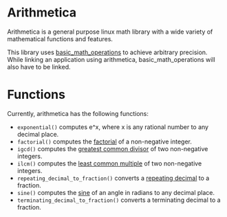 # Arithmetica

Arithmetica is a general purpose linux math library with a wide variety of mathematical functions and features.

This library uses [basic_math_operations](https://github.com/avighnac/basic_math_operations) to achieve arbitrary precision. While linking an application using arithmetica, basic_math_operations will also have to be linked.

# Functions

Currently, arithmetica has the following functions:

- `exponential()` computes e^x, where x is any rational number to any decimal place.
- `factorial()` computes the [factorial](https://en.wikipedia.org/wiki/Factorial) of a non-negative integer.
- `igcd()` computes the [greatest common divisor](https://en.wikipedia.org/wiki/Greatest_common_divisor) of two non-negative integers.
- `ilcm()` computes the [least common multiple](https://en.wikipedia.org/wiki/Least_common_multiple) of two non-negative integers.
- `repeating_decimal_to_fraction()` converts a [repeating decimal](https://en.wikipedia.org/wiki/Repeating_decimal) to a fraction.
- `sine()` computes the [sine](https://en.wikipedia.org/wiki/Sine_and_cosine) of an angle in radians to any decimal place.
- `terminating_decimal_to_fraction()` converts a terminating decimal to a fraction.